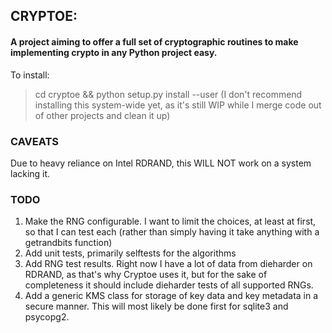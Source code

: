 ## CRYPTOE: ##
#### A project aiming to offer a full set of cryptographic routines to make implementing crypto in any Python project easy. ####

To install:
> cd cryptoe && python setup.py install --user
(I don't recommend installing this system-wide yet, as it's still WIP while I merge code out of other projects and clean
it up)

### CAVEATS ###
Due to heavy reliance on Intel RDRAND, this WILL NOT work on a system lacking it.

### TODO ###
1. Make the RNG configurable. I want to limit the choices, at least at first, so that I can test each (rather than simply having it take anything with a getrandbits function)
2. Add unit tests, primarily selftests for the algorithms
3. Add RNG test results. Right now I have a lot of data from dieharder on RDRAND, as that's why Cryptoe uses it, but for the sake of completeness it should include dieharder tests of all supported RNGs.
4. Add a generic KMS class for storage of key data and key metadata in a secure manner. This will most likely be done first for sqlite3 and psycopg2.



